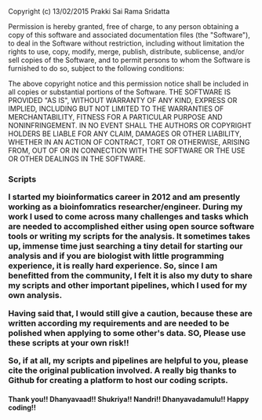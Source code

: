 

Copyright (c) 13/02/2015 Prakki Sai Rama Sridatta


Permission is hereby granted, free of charge, to any person obtaining a copy
of this software and associated documentation files (the "Software"), to deal
in the Software without restriction, including without limitation the rights
to use, copy, modify, merge, publish, distribute, sublicense, and/or sell
copies of the Software, and to permit persons to whom the Software is
furnished to do so, subject to the following conditions:


The above copyright notice and this permission notice shall be included in
all copies or substantial portions of the Software.
THE SOFTWARE IS PROVIDED "AS IS", WITHOUT WARRANTY OF ANY KIND, EXPRESS OR
IMPLIED, INCLUDING BUT NOT LIMITED TO THE WARRANTIES OF MERCHANTABILITY,
FITNESS FOR A PARTICULAR PURPOSE AND NONINFRINGEMENT. IN NO EVENT SHALL THE
AUTHORS OR COPYRIGHT HOLDERS BE LIABLE FOR ANY CLAIM, DAMAGES OR OTHER
LIABILITY, WHETHER IN AN ACTION OF CONTRACT, TORT OR OTHERWISE, ARISING
FROM, OUT OF OR IN CONNECTION WITH THE SOFTWARE OR THE USE OR OTHER DEALINGS IN
THE SOFTWARE.


<h3> Scripts

I started my bioinformatics career in 2012 and am presently working as a bioinfomratics researcher/engineer. During my work I used to come across many challenges and tasks which are needed to accomplished either using open source software tools or writing my scripts for the analysis. It sometimes takes up, immense time just searching a tiny detail for starting our analysis and if you are biologist with little programming experience, it is really hard experience. So, since I am benefitted from the community, I felt it is also my duty to share my scripts and other important pipelines, which I used for my own analysis.

Having said that, I would still give a caution, because these are written according my requirements and are needed to be polished when applying to some other's data. SO, Please use these scripts at your own risk!! 

So, if at all, my scripts and pipelines are helpful to you, please cite the original publication involved.  A really big thanks to Github for creating a platform to host our coding scripts. 

 <h4>Thank you!! Dhanyavaad!! Shukriya!! Nandri!! Dhanyavadamulu!! Happy coding!!

